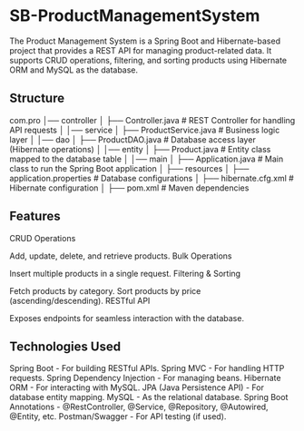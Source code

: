 # SB-ProductManagementSystem

The Product Management System is a Spring Boot and Hibernate-based project that provides a REST API for managing product-related data. It supports CRUD operations, filtering, and sorting products using Hibernate ORM and MySQL as the database.


## Structure
com.pro
│── controller
│   ├── Controller.java       # REST Controller for handling API requests
│
│── service
│   ├── ProductService.java   # Business logic layer
│
│── dao
│   ├── ProductDAO.java       # Database access layer (Hibernate operations)
│
│── entity
│   ├── Product.java          # Entity class mapped to the database table
│
│── main
│   ├── Application.java      # Main class to run the Spring Boot application
│
├── resources
│   ├── application.properties  # Database configurations
│   ├── hibernate.cfg.xml       # Hibernate configuration
│
├── pom.xml                     # Maven dependencies


## Features
CRUD Operations

Add, update, delete, and retrieve products.
Bulk Operations

Insert multiple products in a single request.
Filtering & Sorting

Fetch products by category.
Sort products by price (ascending/descending).
RESTful API

Exposes endpoints for seamless interaction with the database.


## Technologies Used
Spring Boot - For building RESTful APIs.
Spring MVC - For handling HTTP requests.
Spring Dependency Injection - For managing beans.
Hibernate ORM - For interacting with MySQL.
JPA (Java Persistence API) - For database entity mapping.
MySQL - As the relational database.
Spring Boot Annotations - @RestController, @Service, @Repository, @Autowired, @Entity, etc.
Postman/Swagger - For API testing (if used).
